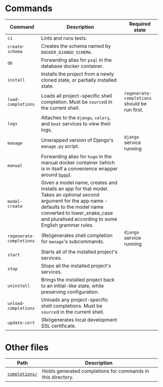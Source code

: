 # Commands

Command | Description | Required state
-|-|-
`ci` | Lints and runs tests.
`create-schema` | Creates the schema named by `DOCKER_DJANGO_SCHEMA`.
`db` | Forwarding alias for `psql` in the database docker container.
`install` | Installs the project from a newly cloned state, or partially installed state.
`load-completions` | Loads all project-specific shell completion.  Must be `source`d in the current shell. | `regenerate-completions` should be run first.
`logs` | Attaches to the `django`, `celery`, and `beat` services to view their logs.
`manage` | Unwrapped version of Django's `manage.py` script. | `django` service running
`manual` | Forwarding alias for `hugo` in the manual docker container (which is in itself a convenience wrapper around [`hugo`](https://gohugo.io/)).
`model-create` | Given a model name, creates and installs an app for that model.  Takes an optional second argument for the app name - defaults to the model name converted to lower_snake_case and pluralised according to some English grammar rules.
`regenerate-completions` | (Re)generates shell completion for `manage`'s subcommands. | `django` service running
`start` | Starts all of the installed project's services.
`stop` | Stops all the installed project's services.
`uninstall` | Brings the installed project back to an initial-like state, while preserving configuration.
`unload-completions` | Unloads any project-specific shell completions.  Must be `source`d in the current shell.
`update-cert` | (Re)generates local development SSL certificate.

# Other files

Path | Description
-|-
[`completions/`](completions/) | Holds generated completions for commands in this directory.
